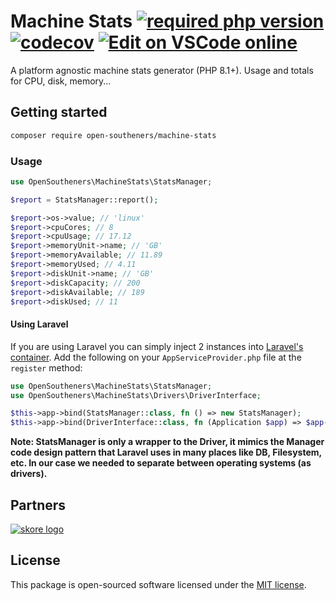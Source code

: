 Machine Stats [![required php version](https://img.shields.io/packagist/php-v/open-southeners/machine-stats)](https://www.php.net/supported-versions.php) [![codecov](https://codecov.io/gh/open-southeners/machine-stats/branch/main/graph/badge.svg?token=codecov_badge_token)](https://codecov.io/gh/open-southeners/machine-stats) [![Edit on VSCode online](https://img.shields.io/badge/vscode-edit%20online-blue?logo=visualstudiocode)](https://vscode.dev/github/open-southeners/machine-stats)
===

A platform agnostic machine stats generator (PHP 8.1+). Usage and totals for CPU, disk, memory...

## Getting started

```bash
composer require open-southeners/machine-stats
```

### Usage

```php
use OpenSoutheners\MachineStats\StatsManager;

$report = StatsManager::report();

$report->os->value; // 'linux'
$report->cpuCores; // 8
$report->cpuUsage; // 17.12
$report->memoryUnit->name; // 'GB'
$report->memoryAvailable; // 11.89
$report->memoryUsed; // 4.11
$report->diskUnit->name; // 'GB'
$report->diskCapacity; // 200
$report->diskAvailable; // 189
$report->diskUsed; // 11
```

#### Using Laravel

If you are using Laravel you can simply inject 2 instances into [Laravel's container](https://laravel.com/docs/10.x/container). Add the following on your `AppServiceProvider.php` file at the `register` method:

```php
use OpenSoutheners\MachineStats\StatsManager;
use OpenSoutheners\MachineStats\Drivers\DriverInterface;

$this->app->bind(StatsManager::class, fn () => new StatsManager);
$this->app->bind(DriverInterface::class, fn (Application $app) => $app->make(StatsManager::class)->getDriver());
```

**Note: StatsManager is only a wrapper to the Driver, it mimics the Manager code design pattern that Laravel uses in many places like DB, Filesystem, etc. In our case we needed to separate between operating systems (as drivers).**

## Partners

[![skore logo](https://github.com/open-southeners/partners/raw/main/logos/skore_logo.png)](https://getskore.com)

## License

This package is open-sourced software licensed under the [MIT license](https://opensource.org/licenses/MIT).
